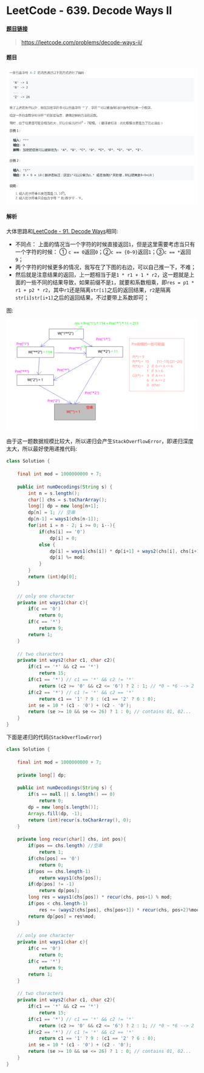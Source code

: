 # LeetCode - 639. Decode Ways II

#### [题目链接](https://leetcode.com/problems/decode-ways-ii/)

> https://leetcode.com/problems/decode-ways-ii/

#### 题目
![在这里插入图片描述](images/639_t.png)
#### 解析

大体思路和[LeetCode - 91. Decode Ways](https://github.com/ZXZxin/ZXBlog/blob/master/%E5%88%B7%E9%A2%98/LeetCode/DP/LeetCode%20-%2091.%20Decode%20Ways.md)相同:

* 不同点： 上面的情况当一个字符的时候直接返回`1`，但是这里需要考虑当只有一个字符的时候： ① `c == 0`返回`0`；②`c == {0~9}`返回`1`；③`c == *`返回`9`；
* 两个字符的时候更多的情况，我写在了下图的右边，可以自己推一下，不难；
* 然后就是注意结果的返回，上一题相当于是`1 * r1 + 1 * r2`，这一题就是上面的一些不同的结果导致，如果前缀不是`1`，就要和系数相乘，即`res = p1 * r1 + p2 * r2`，其中`r1`还是隔离`str[i]`之后的返回结果，`r2`是隔离`str[i]str[i+1]`之后的返回结果，不过要带上系数即可；

图:

![在这里插入图片描述](images/639_s.png)

由于这一题数据规模比较大，所以递归会产生`StackOverflowError`，即递归深度太大，所以最好使用递推代码: 

```java
class Solution {

    final int mod = 1000000000 + 7;

    public int numDecodings(String s) {
        int n = s.length();
        char[] chs = s.toCharArray();
        long[] dp = new long[n+1];
        dp[n] = 1; // 空串
        dp[n-1] = ways1(chs[n-1]);
        for(int i = n - 2; i >= 0; i--){
            if(chs[i] == '0')
                dp[i] = 0;
            else {
                dp[i] = ways1(chs[i]) * dp[i+1] + ways2(chs[i], chs[i+1]) * dp[i+2];    
                dp[i] %= mod;
            }
        }
        return (int)dp[0];
    }

    // only one character
    private int ways1(char c){
        if(c == '0')
            return 0;
        if(c == '*')
            return 9;
        return 1;
    }

    // two characters
    private int ways2(char c1, char c2){
        if(c1 == '*' && c2 == '*')
            return 15;
        if(c1 == '*') // c1 == '*' && c2 != '*'
            return (c2 >= '0' && c2 <= '6') ? 2 : 1; // *0 ~ *6 --> 2
        if(c2 == '*') // c1 != '*' && c2 == '*'
            return c1 == '1' ? 9 : (c1 == '2' ? 6 : 0);
        int se = 10 * (c1 - '0') + (c2 - '0');
        return (se >= 10 && se <= 26) ? 1 : 0; // contains 01, 02...
    }
}
```

下面是递归的代码(`StackOverflowError`)

```java
class Solution {

    final int mod = 1000000000 + 7;

    private long[] dp;

    public int numDecodings(String s) {
        if(s == null || s.length() == 0)
            return 0;
        dp = new long[s.length()];
        Arrays.fill(dp, -1);
        return (int)recur(s.toCharArray(), 0);
    }

    private long recur(char[] chs, int pos){
        if(pos == chs.length) //空串
            return 1;
        if(chs[pos] == '0')
            return 0;
        if(pos == chs.length-1)
            return ways1(chs[pos]);
        if(dp[pos] != -1)
            return dp[pos];
        long res = ways1(chs[pos]) * recur(chs, pos+1) % mod;
        if(pos < chs.length-1)
            res += (ways2(chs[pos], chs[pos+1]) * recur(chs, pos+2)%mod) % mod;
        return dp[pos] = res%mod;
    }

    // only one character
    private int ways1(char c){
        if(c == '0')
            return 0;
        if(c == '*')
            return 9;
        return 1;
    }

    // two characters
    private int ways2(char c1, char c2){
        if(c1 == '*' && c2 == '*')
            return 15;
        if(c1 == '*') // c1 == '*' && c2 != '*'
            return (c2 >= '0' && c2 <= '6') ? 2 : 1; // *0 ~ *6 --> 2
        if(c2 == '*') // c1 != '*' && c2 == '*'
            return c1 == '1' ? 9 : (c1 == '2' ? 6 : 0);
        int se = 10 * (c1 - '0') + (c2 - '0');
        return (se >= 10 && se <= 26) ? 1 : 0; // contains 01, 02...
    }
}
```
